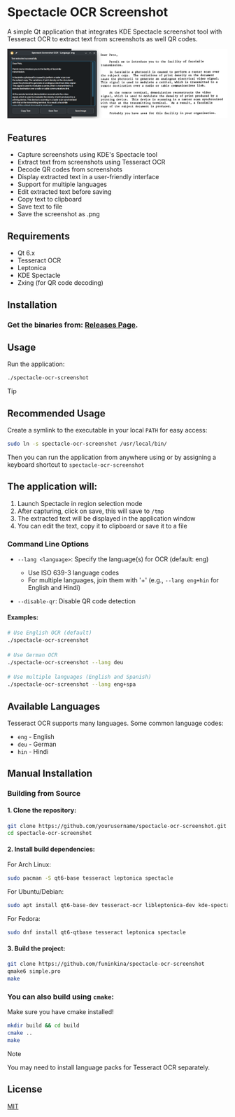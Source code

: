 # Spectacle OCR Screenshot

A simple Qt application that integrates KDE Spectacle screenshot tool with Tesseract OCR to extract text from screenshots as well QR codes.

![Screenshot](screenshot.png)

## Features

- Capture screenshots using KDE's Spectacle tool
- Extract text from screenshots using Tesseract OCR
- Decode QR codes from screenshots
- Display extracted text in a user-friendly interface
- Support for multiple languages
- Edit extracted text before saving
- Copy text to clipboard
- Save text to file
- Save the screenshot as .png

## Requirements

- Qt 6.x
- Tesseract OCR
- Leptonica
- KDE Spectacle
- Zxing (for QR code decoding)

## Installation

### Get the binaries from: [Releases Page](https://github.com/funinkina/spectacle-ocr-screenshot/releases/).

## Usage

Run the application:

```bash
./spectacle-ocr-screenshot
```
> [!TIP]
> ## Recommended Usage
> Create a symlink to the executable in your local `PATH` for easy access:
>
> ```bash
> sudo ln -s spectacle-ocr-screenshot /usr/local/bin/
> ```
>
> Then you can run the application from anywhere using or by assigning a keyboard shortcut to `spectacle-ocr-screenshot`

## The application will:
1. Launch Spectacle in region selection mode
2. After capturing, click on save, this will save to `/tmp`
3. The extracted text will be displayed in the application window
4. You can edit the text, copy it to clipboard or save it to a file

### Command Line Options

- `--lang <language>`: Specify the language(s) for OCR (default: eng)
  - Use ISO 639-3 language codes
  - For multiple languages, join them with '+' (e.g., `--lang eng+hin` for English and Hindi)

- `--disable-qr`: Disable QR code detection

#### Examples:
```bash
# Use English OCR (default)
./spectacle-ocr-screenshot

# Use German OCR
./spectacle-ocr-screenshot --lang deu

# Use multiple languages (English and Spanish)
./spectacle-ocr-screenshot --lang eng+spa
```

## Available Languages

Tesseract OCR supports many languages. Some common language codes:

- `eng` - English
- `deu` - German
- `hin` - Hindi

## Manual Installation
### Building from Source

#### 1. Clone the repository:

```bash
git clone https://github.com/yourusername/spectacle-ocr-screenshot.git
cd spectacle-ocr-screenshot
```

#### 2. Install build dependencies:

For Arch Linux:
```bash
sudo pacman -S qt6-base tesseract leptonica spectacle
```

For Ubuntu/Debian:
```bash
sudo apt install qt6-base-dev tesseract-ocr libleptonica-dev kde-spectacle
```

For Fedora:
```bash
sudo dnf install qt6-qtbase tesseract leptonica spectacle
```

#### 3. Build the project:

```bash
git clone https://github.com/funinkina/spectacle-ocr-screenshot
qmake6 simple.pro
make
```

### You can also build using `cmake`:
Make sure you have cmake installed!

```bash
mkdir build && cd build
cmake ..
make
```

> [!NOTE] 
>You may need to install language packs for Tesseract OCR separately.

## License

[MIT](LICENSE)
